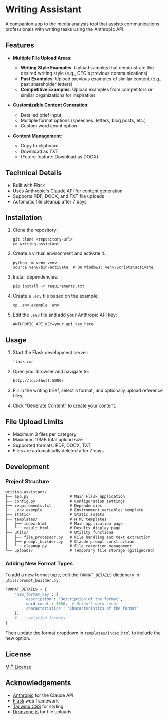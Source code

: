 # Writing Assistant

A companion app to the media analysis tool that assists communications professionals with writing tasks using the Anthropic API.

## Features

- **Multiple File Upload Areas**:
  - **Writing Style Examples**: Upload samples that demonstrate the desired writing style (e.g., CEO's previous communications)
  - **Past Examples**: Upload previous examples of similar content (e.g., past shareholder letters)
  - **Competitive Examples**: Upload examples from competitors or similar organizations for inspiration

- **Customizable Content Generation**:
  - Detailed brief input
  - Multiple format options (speeches, letters, blog posts, etc.)
  - Custom word count option

- **Content Management**:
  - Copy to clipboard
  - Download as TXT
  - (Future feature: Download as DOCX)

## Technical Details

- Built with Flask
- Uses Anthropic's Claude API for content generation
- Supports PDF, DOCX, and TXT file uploads
- Automatic file cleanup after 7 days

## Installation

1. Clone the repository:
   ```
   git clone <repository-url>
   cd writing-assistant
   ```

2. Create a virtual environment and activate it:
   ```
   python -m venv venv
   source venv/bin/activate  # On Windows: venv\Scripts\activate
   ```

3. Install dependencies:
   ```
   pip install -r requirements.txt
   ```

4. Create a `.env` file based on the example:
   ```
   cp .env.example .env
   ```

5. Edit the `.env` file and add your Anthropic API key:
   ```
   ANTHROPIC_API_KEY=your_api_key_here
   ```

## Usage

1. Start the Flask development server:
   ```
   flask run
   ```

2. Open your browser and navigate to:
   ```
   http://localhost:5000/
   ```

3. Fill in the writing brief, select a format, and optionally upload reference files.

4. Click "Generate Content" to create your content.

## File Upload Limits

- Maximum 3 files per category
- Maximum 10MB total upload size
- Supported formats: PDF, DOCX, TXT
- Files are automatically deleted after 7 days

## Development

### Project Structure

```
writing-assistant/
├── app.py                  # Main Flask application
├── config.py               # Configuration settings
├── requirements.txt        # Dependencies
├── .env.example            # Environment variables template
├── static/                 # Static assets
├── templates/              # HTML templates
│   ├── index.html          # Main application page
│   └── result.html         # Results display page
├── utils/                  # Utility functions
│   ├── file_processor.py   # File handling and text extraction
│   ├── prompt_builder.py   # Claude prompt construction
│   └── cleanup.py          # File retention management
└── uploads/                # Temporary file storage (gitignored)
```

### Adding New Format Types

To add a new format type, edit the `FORMAT_DETAILS` dictionary in `utils/prompt_builder.py`:

```python
FORMAT_DETAILS = {
    'new_format_key': {
        'description': 'Description of the format',
        'word_count': 1000,  # Default word count
        'characteristics': 'Characteristics of the format'
    },
    # ... existing formats
}
```

Then update the format dropdown in `templates/index.html` to include the new option.

## License

[MIT License](LICENSE)

## Acknowledgements

- [Anthropic](https://www.anthropic.com/) for the Claude API
- [Flask](https://flask.palletsprojects.com/) web framework
- [Tailwind CSS](https://tailwindcss.com/) for styling
- [Dropzone.js](https://www.dropzonejs.com/) for file uploads
